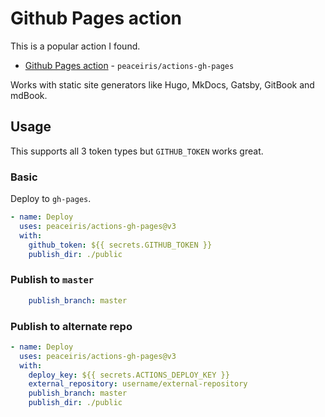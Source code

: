 # Github Pages action

This is a popular action I found.

- [Github Pages action](https://github.com/marketplace/actions/github-pages-action) - `peaceiris/actions-gh-pages`

Works with static site generators like Hugo, MkDocs, Gatsby, GitBook and mdBook.


## Usage

This supports all 3 token types but `GITHUB_TOKEN` works great.

### Basic

Deploy to `gh-pages`.

```yaml
- name: Deploy
  uses: peaceiris/actions-gh-pages@v3
  with:
    github_token: ${{ secrets.GITHUB_TOKEN }}
    publish_dir: ./public
```

### Publish to `master`

```yaml
    publish_branch: master
```

### Publish to alternate repo

```yaml
- name: Deploy
  uses: peaceiris/actions-gh-pages@v3
  with:
    deploy_key: ${{ secrets.ACTIONS_DEPLOY_KEY }}
    external_repository: username/external-repository
    publish_branch: master
    publish_dir: ./public
```
